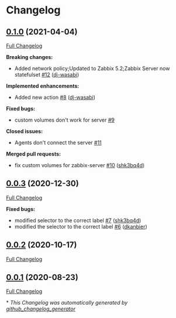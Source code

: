 # Changelog

## [0.1.0](https://github.com/dj-wasabi/helm-zabbix/tree/0.1.0) (2021-04-04)

[Full Changelog](https://github.com/dj-wasabi/helm-zabbix/compare/0.0.3...0.1.0)

**Breaking changes:**

- Added network policy;Updated to Zabbix 5.2;Zabbix Server now statefulset [\#12](https://github.com/dj-wasabi/helm-zabbix/pull/12) ([dj-wasabi](https://github.com/dj-wasabi))

**Implemented enhancements:**

- Added new action [\#8](https://github.com/dj-wasabi/helm-zabbix/pull/8) ([dj-wasabi](https://github.com/dj-wasabi))

**Fixed bugs:**

- custom volumes don't work for server [\#9](https://github.com/dj-wasabi/helm-zabbix/issues/9)

**Closed issues:**

- Agents don't connect the server [\#11](https://github.com/dj-wasabi/helm-zabbix/issues/11)

**Merged pull requests:**

- fix custom volumes for zabbix-server [\#10](https://github.com/dj-wasabi/helm-zabbix/pull/10) ([shk3bq4d](https://github.com/shk3bq4d))

## [0.0.3](https://github.com/dj-wasabi/helm-zabbix/tree/0.0.3) (2020-12-30)

[Full Changelog](https://github.com/dj-wasabi/helm-zabbix/compare/0.0.2...0.0.3)

**Fixed bugs:**

- modified selector to the correct label [\#7](https://github.com/dj-wasabi/helm-zabbix/pull/7) ([shk3bq4d](https://github.com/shk3bq4d))
- modified the selector to the correct label [\#6](https://github.com/dj-wasabi/helm-zabbix/pull/6) ([dkanbier](https://github.com/dkanbier))

## [0.0.2](https://github.com/dj-wasabi/helm-zabbix/tree/0.0.2) (2020-10-17)

[Full Changelog](https://github.com/dj-wasabi/helm-zabbix/compare/0.0.1...0.0.2)

## [0.0.1](https://github.com/dj-wasabi/helm-zabbix/tree/0.0.1) (2020-08-23)

[Full Changelog](https://github.com/dj-wasabi/helm-zabbix/compare/af5305f35b8119976441ffb51dcfebd66ed67df9...0.0.1)



\* *This Changelog was automatically generated by [github_changelog_generator](https://github.com/github-changelog-generator/github-changelog-generator)*
